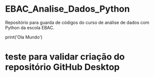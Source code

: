 # EBAC_Analise_Dados_Python
 Repositório para guarda de códigos do curso de análise de dados com Python da escola EBAC.

print('Ola Mundo')
# teste para validar criação do repositório GitHub Desktop